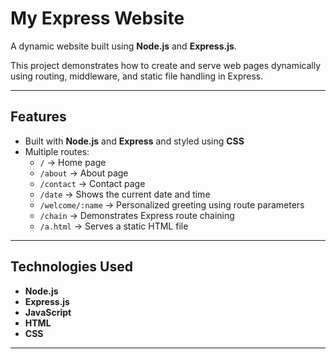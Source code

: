 # My Express Website

A dynamic website built using **Node.js** and **Express.js**.

This project demonstrates how to create and serve web pages dynamically using routing, middleware, and static file handling in Express.

---

## Features

- Built with **Node.js** and **Express** and styled using **CSS**
- Multiple routes:
  - `/` → Home page  
  - `/about` → About page  
  - `/contact` → Contact page  
  - `/date` → Shows the current date and time  
  - `/welcome/:name` → Personalized greeting using route parameters  
  - `/chain` → Demonstrates Express route chaining  
  - `/a.html` → Serves a static HTML file

---

## Technologies Used

- **Node.js**
- **Express.js**
- **JavaScript**
- **HTML**
- **CSS**

---